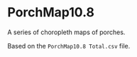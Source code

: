 # PorchMap10.8
A series of choropleth maps of porches.

Based on the ```PorchMap10.8 Total.csv``` file.